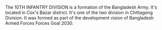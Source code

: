 The 10TH INFANTRY DIVISION is a formation of the Bangladesh Army. It's located in Cox's Bazar district. It's one of the two division in Chittagong Division. It was formed as part of the development vision of Bangladesh Armed Forces Forces Goal 2030.
